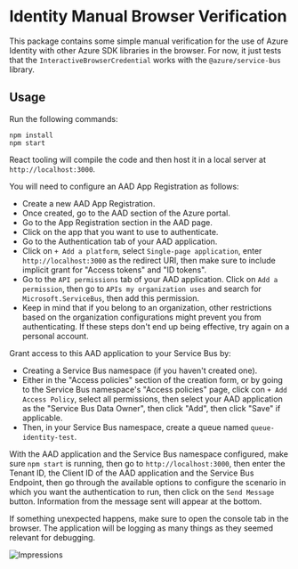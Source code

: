 # Identity Manual Browser Verification

This package contains some simple manual verification for the use of Azure
Identity with other Azure SDK libraries in the browser.  For now, it just tests
that the `InteractiveBrowserCredential` works with the `@azure/service-bus`
library.

## Usage

Run the following commands:

```
npm install
npm start
```

React tooling will compile the code and then host it in a local server at
`http://localhost:3000`.

You will need to configure an AAD App Registration as follows:

- Create a new AAD App Registration.
- Once created, go to the AAD section of the Azure portal.
- Go to the App Registration section in the AAD page.
- Click on the app that you want to use to authenticate.
- Go to the Authentication tab of your AAD application.
- Click on `+ Add a platform`, select `Single-page application`, enter `http://localhost:3000` as the redirect URI, then make sure to include implicit grant for "Access tokens" and "ID tokens".
- Go to the `API permissions` tab of your AAD application. Click on `Add a permission`, then go to `APIs my organization uses` and search for `Microsoft.ServiceBus`, then add this permission.
- Keep in mind that if you belong to an organization, other restrictions based on the organization configurations might prevent you from authenticating. If these steps don't end up being effective, try again on a personal account.

Grant access to this AAD application to your Service Bus by:

- Creating a Service Bus namespace (if you haven't created one).
- Either in the "Access policies" section of the creation form, or by going to the Service Bus namespace's "Access policies" page, click con `+ Add Access Policy`, select all permissions, then select your AAD application as the "Service Bus Data Owner", then click "Add", then click "Save" if applicable.
- Then, in your Service Bus namespace, create a queue named `queue-identity-test`.

With the AAD application and the Service Bus namespace configured, make sure `npm start` is running, then go to `http://localhost:3000`, then enter the Tenant ID, the Client ID of the AAD application and the Service Bus Endpoint, then go through the available options to configure the scenario in which you want the authentication to run, then click on the `Send Message` button. Information from the message sent will appear at the bottom.

If something unexpected happens, make sure to open the console tab in the browser. The application will be logging as many things as they seemed relevant for debugging.

![Impressions](https://azure-sdk-impressions.azurewebsites.net/api/impressions/azure-sdk-for-js%2Fsdk%2Fidentity%2Fidentity%2Ftest%2Fmanual%2FREADME.png)
